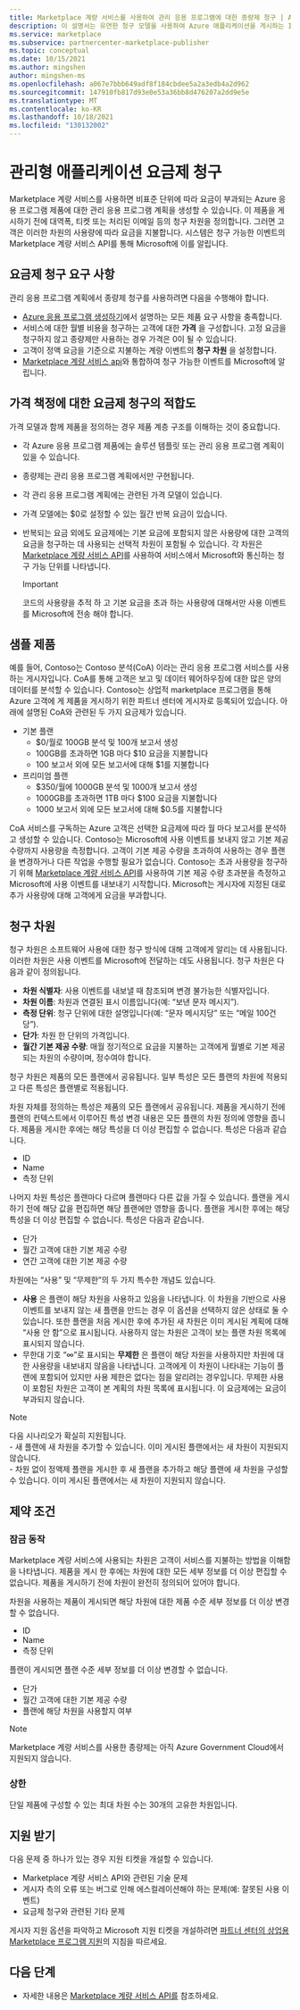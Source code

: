 ```yaml
---
title: Marketplace 계량 서비스를 사용하여 관리 응용 프로그램에 대한 종량제 청구 | Azure Marketplace
description: 이 설명서는 유연한 청구 모델을 사용하여 Azure 애플리케이션을 게시하는 ISV를 위한 가이드입니다(Azure Marketplace).
ms.service: marketplace
ms.subservice: partnercenter-marketplace-publisher
ms.topic: conceptual
ms.date: 10/15/2021
ms.author: mingshen
author: mingshen-ms
ms.openlocfilehash: a067e7bbb649adf8f184cbdee5a2a3edb4a2d962
ms.sourcegitcommit: 147910fb817d93e0e53a36bb8d476207a2dd9e5e
ms.translationtype: MT
ms.contentlocale: ko-KR
ms.lasthandoff: 10/18/2021
ms.locfileid: "130132002"
---
```

# <a name="managed-application-metered-billing"></a>관리형 애플리케이션 요금제 청구

Marketplace 계량 서비스를 사용하면 비표준 단위에 따라 요금이 부과되는 Azure 응용 프로그램 제품에 대한 관리 응용 프로그램 계획을 생성할 수 있습니다. 이 제품을 게시하기 전에 대역폭, 티켓 또는 처리된 이메일 등의 청구 차원을 정의합니다. 그러면 고객은 이러한 차원의 사용량에 따라 요금을 지불합니다.  시스템은 청구 가능한 이벤트의 Marketplace 계량 서비스 API를 통해 Microsoft에 이를 알립니다.

## <a name="prerequisites-for-metered-billing"></a>요금제 청구 요구 사항

관리 응용 프로그램 계획에서 종량제 청구를 사용하려면 다음을 수행해야 합니다.

* [Azure 응용 프로그램 생성하기](azure-app-offer-setup.md)에서 설명하는 모든 제품 요구 사항을 충족합니다.
* 서비스에 대한 월별 비용을 청구하는 고객에 대한 **가격** 을 구성합니다. 고정 요금을 청구하지 않고 종량제만 사용하는 경우 가격은 0이 될 수 있습니다.
* 고객이 정액 요금을 기준으로 지불하는 계량 이벤트의 **청구 차원** 을 설정합니다.
* [Marketplace 계량 서비스 api](./marketplace-metering-service-apis.md)와 통합하여 청구 가능한 이벤트를 Microsoft에 알립니다.

## <a name="how-metered-billing-fits-in-with-pricing"></a>가격 책정에 대한 요금제 청구의 적합도

가격 모델과 함께 제품을 정의하는 경우 제품 계층 구조를 이해하는 것이 중요합니다.

* 각 Azure 응용 프로그램 제품에는 솔루션 템플릿 또는 관리 응용 프로그램 계획이 있을 수 있습니다.
* 종량제는 관리 응용 프로그램 계획에서만 구현됩니다.
* 각 관리 응용 프로그램 계획에는 관련된 가격 모델이 있습니다.
* 가격 모델에는 $0로 설정할 수 있는 월간 반복 요금이 있습니다.
* 반복되는 요금 외에도 요금제에는 기본 요금에 포함되지 않은 사용량에 대한 고객의 요금을 청구하는 데 사용되는 선택적 차원이 포함될 수 있습니다. 각 차원은 [Marketplace 계량 서비스 API](marketplace-metering-service-apis.md)를 사용하여 서비스에서 Microsoft와 통신하는 청구 가능 단위를 나타냅니다.

    > [!IMPORTANT]
    > 코드의 사용량을 추적 하 고 기본 요금을 초과 하는 사용량에 대해서만 사용 이벤트를 Microsoft에 전송 해야 합니다.

## <a name="sample-offer"></a>샘플 제품

예를 들어, Contoso는 Contoso 분석(CoA) 이라는 관리 응용 프로그램 서비스를 사용하는 게시자입니다. CoA를 통해 고객은 보고 및 데이터 웨어하우징에 대한 많은 양의 데이터를 분석할 수 있습니다. Contoso는 상업적 marketplace 프로그램을 통해 Azure 고객에 게 제품을 게시하기 위한 파트너 센터에 게시자로 등록되어 있습니다. 아래에 설명된 CoA와 관련된 두 가지 요금제가 있습니다.

* 기본 플랜
    * $0/월로 100GB 분석 및 100개 보고서 생성
    * 100GB를 초과하면 1GB 마다 $10 요금을 지불합니다
    * 100 보고서 외에 모든 보고서에 대해 $1를 지불합니다
* 프리미엄 플랜
    * $350/월에 1000GB 분석 및 1000개 보고서 생성
    * 1000GB를 초과하면 1TB 마다 $100 요금을 지불합니다
    * 1000 보고서 외에 모든 보고서에 대해 $0.5를 지불합니다

CoA 서비스를 구독하는 Azure 고객은 선택한 요금제에 따라 월 마다 보고서를 분석하고 생성할 수 있습니다. Contoso는 Microsoft에 사용 이벤트를 보내지 않고 기본 제공 수량까지 사용량을 측정합니다. 고객이 기본 제공 수량을 초과하여 사용하는 경우 플랜을 변경하거나 다른 작업을 수행할 필요가 없습니다. Contoso는 초과 사용량을 청구하기 위해 [Marketplace 계량 서비스 API](./marketplace-metering-service-apis.md)를 사용하여 기본 제공 수량 초과분을 측정하고 Microsoft에 사용 이벤트를 내보내기 시작합니다. Microsoft는 게시자에 지정된 대로 추가 사용량에 대해 고객에게 요금을 부과합니다.

## <a name="billing-dimensions"></a>청구 차원

청구 차원은 소프트웨어 사용에 대한 청구 방식에 대해 고객에게 알리는 데 사용됩니다.  이러한 차원은 사용 이벤트를 Microsoft에 전달하는 데도 사용됩니다. 청구 차원은 다음과 같이 정의됩니다.

* **차원 식별자**: 사용 이벤트를 내보낼 때 참조되며 변경 불가능한 식별자입니다.
* **차원 이름**: 차원과 연결된 표시 이름입니다(예: “보낸 문자 메시지”).
* **측정 단위**: 청구 단위에 대한 설명입니다(예: “문자 메시지당” 또는 “메일 100건당”).
* **단가**: 차원 한 단위의 가격입니다.
* **월간 기본 제공 수량**: 매월 정기적으로 요금을 지불하는 고객에게 월별로 기본 제공되는 차원의 수량이며, 정수여야 합니다.

청구 차원은 제품의 모든 플랜에서 공유됩니다. 일부 특성은 모든 플랜의 차원에 적용되고 다른 특성은 플랜별로 적용됩니다.

차원 자체를 정의하는 특성은 제품의 모든 플랜에서 공유됩니다. 제품을 게시하기 전에 플랜의 컨텍스트에서 이루어진 특성 변경 내용은 모든 플랜의 차원 정의에 영향을 줍니다. 제품을 게시한 후에는 해당 특성을 더 이상 편집할 수 없습니다. 특성은 다음과 같습니다.

* ID
* Name
* 측정 단위

나머지 차원 특성은 플랜마다 다르며 플랜마다 다른 값을 가질 수 있습니다.  플랜을 게시하기 전에 해당 값을 편집하면 해당 플랜에만 영향을 줍니다. 플랜을 게시한 후에는 해당 특성을 더 이상 편집할 수 없습니다. 특성은 다음과 같습니다.

* 단가
* 월간 고객에 대한 기본 제공 수량 
* 연간 고객에 대한 기본 제공 수량 

차원에는 “사용” 및 “무제한”의 두 가지 특수한 개념도 있습니다.

* **사용** 은 플랜이 해당 차원을 사용하고 있음을 나타냅니다.  이 차원을 기반으로 사용 이벤트를 보내지 않는 새 플랜을 만드는 경우 이 옵션을 선택하지 않은 상태로 둘 수 있습니다. 또한 플랜을 처음 게시한 후에 추가된 새 차원은 이미 게시된 계획에 대해 “사용 안 함”으로 표시됩니다.  사용하지 않는 차원은 고객이 보는 플랜 차원 목록에 표시되지 않습니다.
* 무한대 기호 “∞”로 표시되는 **무제한** 은 플랜이 해당 차원을 사용하지만 차원에 대한 사용량을 내보내지 않음을 나타냅니다. 고객에게 이 차원이 나타내는 기능이 플랜에 포함되어 있지만 사용 제한은 없다는 점을 알리려는 경우입니다.  무제한 사용이 포함된 차원은 고객이 본 계획의 차원 목록에 표시됩니다.  이 요금제에는 요금이 부과되지 않습니다.

>[!Note] 
>다음 시나리오가 확실히 지원됩니다.  <br> - 새 플랜에 새 차원을 추가할 수 있습니다.  이미 게시된 플랜에서는 새 차원이 지원되지 않습니다. <br> - 차원 없이 정액제 플랜을 게시한 후 새 플랜을 추가하고 해당 플랜에 새 차원을 구성할 수 있습니다. 이미 게시된 플랜에서는 새 차원이 지원되지 않습니다.

## <a name="constraints"></a>제약 조건

### <a name="locking-behavior"></a>잠금 동작

Marketplace 계량 서비스에 사용되는 차원은 고객이 서비스를 지불하는 방법을 이해함을 나타냅니다.  제품을 게시 한 후에는 차원에 대한 모든 세부 정보를 더 이상 편집할 수 없습니다.  제품을 게시하기 전에 차원이 완전히 정의되어 있어야 합니다.

차원을 사용하는 제품이 게시되면 해당 차원에 대한 제품 수준 세부 정보를 더 이상 변경할 수 없습니다.

* ID
* Name
* 측정 단위

플랜이 게시되면 플랜 수준 세부 정보를 더 이상 변경할 수 없습니다.

* 단가
* 월간 고객에 대한 기본 제공 수량
* 플랜에 해당 차원을 사용할지 여부

>[!Note]
>Marketplace 계량 서비스를 사용한 종량제는 아직 Azure Government Cloud에서 지원되지 않습니다.

### <a name="upper-limits"></a>상한

단일 제품에 구성할 수 있는 최대 차원 수는 30개의 고유한 차원입니다.

## <a name="get-support"></a>지원 받기

다음 문제 중 하나가 있는 경우 지원 티켓을 개설할 수 있습니다.

* Marketplace 계량 서비스 API와 관련된 기술 문제
* 게시자 측의 오류 또는 버그로 인해 에스컬레이션해야 하는 문제(예: 잘못된 사용 이벤트)
* 요금제 청구와 관련된 기타 문제

게시자 지원 옵션을 파악하고 Microsoft 지원 티켓을 개설하려면 [파트너 센터의 상업용 Marketplace 프로그램 지원](support.md)의 지침을 따르세요.

## <a name="next-steps"></a>다음 단계

- 자세한 내용은 [Marketplace 계량 서비스 API를](marketplace-metering-service-apis.md) 참조하세요.
